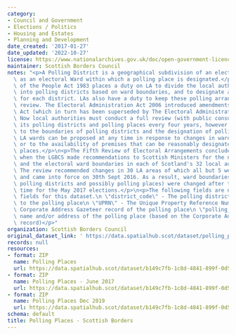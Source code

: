 ```yaml
---
category:
- Council and Government
- Elections / Politics
- Housing and Estates
- Planning and Development
date_created: '2017-01-27'
date_updated: '2022-10-27'
license: https://www.nationalarchives.gov.uk/doc/open-government-licence/version/3/
maintainer: Scottish Borders Council
notes: "<p>A Polling District is a geographical subdivision of an electoral area such\
  \ as an electoral Ward within which a polling place is designated.</p>\n<p>The Representation\
  \ of the People Act 1983 places a duty on LA to divide the local authority area\
  \ into polling districts based on ward boundaries, and to designate a polling place\
  \ for each district. LAs also have a duty to keep these polling arrangements under\
  \ review. The Electoral Administration Act 2006 introduced amendments to the 1983\
  \ Act (which in turn has been superseded by The Electoral Administration Act 2013).\
  \ Now local authorities must conduct a full review (with public consultation) of\
  \ its polling districts and polling places every four years, however adjustments\
  \ to the boundaries of polling districts and the designation of polling places within\
  \ LA wards can be proposed at any time in response to changes in ward boundaries\
  \ or to the availability of premises that can be reasonably designated as polling\
  \ places.</p>\n<p>The Fifth Review of Electoral Arrangements concluded in May 2016\
  \ when the LGBCS made recommendations to Scottish Ministers for the number of Councillors\
  \ and the electoral ward boundaries in each of Scotland's 32 local authorities.\
  \ The review recommended changes in 30 LA areas of which all but 5 were accepted\
  \ and came into force on 30th Sept 2016. As a result, ward boundaries (and therefore\
  \ polling districts and possibly polling places) were changed after this date in\
  \ time for the May 2017 elections.</p>\n<p>The following fields are now MANDATORY\
  \ fields for this dataset.\n \"district_code\" - The polling district code linked\
  \ to the polling place\n \"UPRN\" - The Unique Property Reference Number for the\
  \ Corporate Address Gazeteer record of the polling place\n \"polling_place\" - The\
  \ name and/or address of the polling place (based on the Corporate Address Gazeteer\
  \ record)</p>"
organization: Scottish Borders Council
original_dataset_link: ' https://data.spatialhub.scot/dataset/polling_places-sb'
records: null
resources:
- format: ZIP
  name: Polling Places
  url: https://data.spatialhub.scot/dataset/b149c7fb-1c8d-4841-899f-0d508659c121/resource/f34f89c8-babf-4d13-999b-d84e3e345577/download/sbc_polling_places.zip
- format: ZIP
  name: Polling Places - June 2017
  url: https://data.spatialhub.scot/dataset/b149c7fb-1c8d-4841-899f-0d508659c121/resource/978de4b3-0d00-4c88-9246-979dc40cb5d8/download/sbcpollingplacesjune2017.zip
- format: ZIP
  name: Polling Places Dec 2019
  url: https://data.spatialhub.scot/dataset/b149c7fb-1c8d-4841-899f-0d508659c121/resource/60afad1b-b148-4e92-a880-d5705cfc6d79/download/polling_places.zip
schema: default
title: Polling Places - Scottish Borders
---
```

